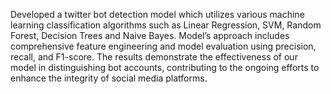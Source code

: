 Developed a twitter bot detection model which utilizes various machine learning classification algorithms such as Linear Regression, SVM, Random Forest, Decision Trees and Naive Bayes. Model’s approach includes comprehensive feature engineering and model evaluation using precision, recall, and F1-score. The results demonstrate the effectiveness of our model in distinguishing bot accounts, contributing to the ongoing efforts to enhance the integrity of social media platforms.
